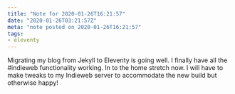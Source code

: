 ```yaml
---
title: "Note for 2020-01-26T16:21:57"
date: "2020-01-26T03:21:57Z"
meta: "note posted on 2020-01-26T16:21:57"
tags:
- eleventy
---
```

Migrating my blog from Jekyll to Eleventy is going well. I finally have all the #indieweb functionality working. In to the home stretch now. I will have to make tweaks to my Indieweb server to accommodate the new build but otherwise happy!
